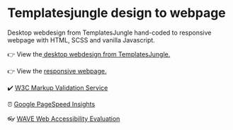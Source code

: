 # Templatesjungle design to webpage

Desktop webdesign from TemplatesJungle hand-coded to responsive webpage with HTML, SCSS and vanilla Javascript.

:point_right: View the[ desktop webdesign from TemplatesJungle.]( https://templatesjungle.com/downloads/jesse-free-interior-designer-portfolio-figma-design-template/ " desktop webdesign from TemplatesJungle")

:point_right: View the [responsive webpage.](https://git-danielvisser.github.io/templates-jungle-design-to-webpage/ "responsive webpage.")

:heavy_check_mark: [W3C Markup Validation Service](https://validator.w3.org/nu/?doc=https://git-danielvisser.github.io/templates-jungle-design-to-webpage/)

:alarm_clock: [Google PageSpeed Insights](https://pagespeed.web.dev/report?url=https://git-danielvisser.github.io/templates-jungle-design-to-webpage/&form_factor=desktop)

:eyeglasses: [WAVE Web Accessibility Evaluation](https://wave.webaim.org/report#/https://git-danielvisser.github.io/templates-jungle-design-to-webpage/)

